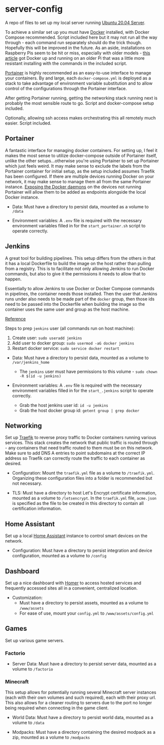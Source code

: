 # server-config

A repo of files to set up my local server running [Ubuntu 20.04 Server](https://ubuntu.com/server/docs/installation).

To achieve a similar set up you must have [Docker](https://docs.docker.com/get-docker/) installed, with Docker Compose recommended. Script included here but it may not run all the way through - each command run separately should do the trick though. Hopefully this will be improved in the future. As an aside, installations on Raspberry Pis seem to be hit or miss, especially with older models - [this article](https://withblue.ink/2019/07/13/yes-you-can-run-docker-on-raspbian.html#:~:text=Turns%20out%20there's%20plenty%20of,can%20also%20install%20Docker%20Compose.) got Docker up and running on an older Pi that was a little more resistant installing with the commands in the included script.

[Portainer](https://www.portainer.io/) is highly recommended as an easy-to-use interface to manage your containers. By and large, each ```docker-compose.yml``` is deployed as a stack to take advantage of environment variable substitution and to allow control of the configurations through the Portainer interface.

After getting Portainer running, getting the networking stack running next is probably the most sensible route to go. Script and docker-compose setup included.

Optionally, allowing ssh access makes orchestrating this all remotely much easier. Script included.

## Portainer

A fantastic interface for managing docker containers. For setting up, I feel it makes the most sense to utilize docker-compose outside of Portainer itself, unlike the other setups...otherwise you're using Portainer to set up Portainer which just feels weird. It may make sense to exclude the labels from the Portainer container for initial setup, as the setup included assumes Traefik has been configured. If there are multiple devices running Docker on your network, it may make sense to manage them all from the same Portainer instance. [Exposing the Docker daemons](https://stackoverflow.com/questions/40591356/enable-docker-remote-api-raspberry-pi-raspbian/40609248#40609248) on the devices not running Portainer will allow them to be added as endpoints alongside the local Docker instance.

* Data: Must have a directory to persist data, mounted as a volume to ```/data```

* Environment variables: A ```.env``` file is required with the necessary environment variables filled in for the ```start_portainer.sh``` script to operate correctly.

## Jenkins

A great tool for building pipelines. This setup differs from the others in that it has a local Dockerfile to build the image on the host rather than pulling from a registry. This is to facilitate not only allowing Jenkins to run Docker commands, but also to give it the permissions it needs to allow that to happen. 

Essentially to allow Jenkins to use Docker or Docker Compose commands in pipelines, the container needs those installed. Then the user that Jenkins runs under also needs to be made part of the ```docker``` group, then those ids need to be passed into the Dockerfile when building the image so the container uses the same user and group as the host machine.

[Reference](https://itnext.io/docker-inside-docker-for-jenkins-d906b7b5f527)

Steps to prep ```jenkins``` user (all commands run on host machine):

1. Create user: ```sudo useradd jenkins```
2. Add user to docker group: ```sudo usermod -aG docker jenkins```
3. Restart docker service: ```sudo service docker restart```

* Data: Must have a directory to persist data, mounted as a volume to ```/var/jenkins_home```
  * The ```jenkins``` user must have permissions to this volume - ```sudo chown -R $(id -u jenkins)```

* Environment variables: A ```.env``` file is required with the necessary environment variables filled in for the ```start_.jenkins``` script to operate correctly.
  * Grab the host jenkins user id: ```id -u jenkins```
  * Grab the host docker group id: ```getent group | grep docker```

## Networking

Set up [Traefik](https://doc.traefik.io/traefik/) to reverse proxy traffic to Docker containers running various services. This stack creates the network that public traffic is routed through - any containers that need traffic routed to them must be on this network. Make sure to add DNS A entries to point subdomains at the correct IP address so Traefik can correctly route the traffic to each container as desired.

* Configuration: Mount the ```traefik.yml``` file as a volume to ```/traefik.yml```. Organizing these configuration files into a folder is recommended but not necessary.

* TLS: Must have a directory to host Let's Encrypt certificate information, mounted as a volume to ```/letsencrypt```. In the ```traefik.yml``` file, ```acme.json``` is specified as the file to be created in this directory to contain all certification information.

## Home Assistant

Set up a local [Home Assistant](https://www.home-assistant.io/) instance to control smart devices on the network.

* Configuration: Must have a directory to persist integration and device configuration, mounted as a volume to ```/config```

## Dashboard

Set up a nice dashboard with [Homer](https://github.com/bastienwirtz/homer) to access hosted services and frequently accessed sites all in a convenient, centralized location.

* Customization:
  * Must have a directory to persist assets, mounted as a volume to ```/www/assets```
  * For ease of use, mount your ```config.yml``` to ```/www/assets/config.yml```

## Games

Set up various game servers.

### Factorio

* Server Data: Must have a directory to persist server data, mounted as a volume to ```/factorio```

### Minecraft

This setup allows for potentially running several Minecraft server instances (each with their own volumes and such required), each with their proxy url. This also allows for a cleaner routing to servers due to the port no longer being required when connecting in the game client.

* World Data: Must have a directory to persist world data, mounted as a volume to ```/data```

* Modpacks: Must have a directory containing the desired modpack as a zip, mounted as a volume to ```/modpacks```
